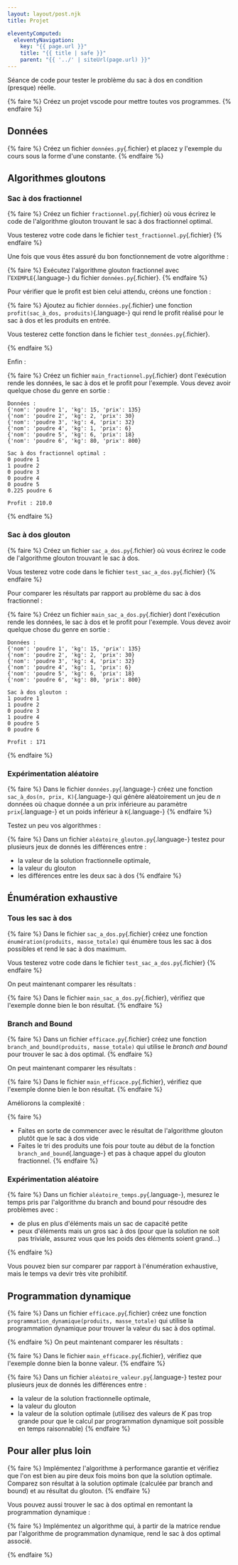```yaml
---
layout: layout/post.njk
title: Projet

eleventyComputed:
  eleventyNavigation:
    key: "{{ page.url }}"
    title: "{{ title | safe }}"
    parent: "{{ '../' | siteUrl(page.url) }}"
---
```


Séance de code pour tester le problème du sac à dos en condition (presque) réelle.


{% faire %}
Créez un projet vscode pour mettre toutes vos programmes.
{% endfaire %}

## Données

{% faire %}
Créez un fichier `données.py`{.fichier} et placez y l'exemple du cours sous la forme d'une constante.
{% endfaire %}

## Algorithmes gloutons

### Sac à dos fractionnel

{% faire %}
Créez un fichier `fractionnel.py`{.fichier} où vous écrirez le code de l'algorithme glouton trouvant le sac à dos fractionnel optimal.

Vous testerez votre code dans le fichier `test_fractionnel.py`{.fichier}
{% endfaire %}


Une fois que vous êtes assuré du bon fonctionnement de votre algorithme :


{% faire %}
Exécutez l'algorithme glouton fractionnel avec l'`EXEMPLE`{.language-} du fichier `données.py`{.fichier}.
{% endfaire %}

Pour vérifier que le profit est bien celui attendu, créons une fonction :

{% faire %}
Ajoutez au fichier `données.py`{.fichier} une fonction `profit(sac_à_dos, produits)`{.language-} qui rend le profit réalisé pour le sac à dos et les produits en entrée.

Vous testerez cette fonction dans le fichier  `test_données.py`{.fichier}.

{% endfaire %}

Enfin :

{% faire %}
Créez un fichier `main_fractionnel.py`{.fichier} dont l'exécution rende les données, le sac à dos et le profit pour l'exemple. Vous devez avoir quelque chose du genre en sortie :

```text
Données :
{'nom': 'poudre 1', 'kg': 15, 'prix': 135}
{'nom': 'poudre 2', 'kg': 2, 'prix': 30}
{'nom': 'poudre 3', 'kg': 4, 'prix': 32}
{'nom': 'poudre 4', 'kg': 1, 'prix': 6}
{'nom': 'poudre 5', 'kg': 6, 'prix': 18}
{'nom': 'poudre 6', 'kg': 80, 'prix': 800}

Sac à dos fractionnel optimal :
0 poudre 1
1 poudre 2
0 poudre 3
0 poudre 4
0 poudre 5
0.225 poudre 6

Profit : 210.0

```

{% endfaire %}

### Sac à dos glouton

{% faire %}
Créez un fichier `sac_a_dos.py`{.fichier} où vous écrirez le code de l'algorithme glouton trouvant le sac à dos.

Vous testerez votre code dans le fichier `test_sac_a_dos.py`{.fichier}
{% endfaire %}

Pour comparer les résultats par rapport au problème du sac à dos fractionnel :

{% faire %}
Créez un fichier `main_sac_a_dos.py`{.fichier} dont l'exécution rende les données, le sac à dos et le profit pour l'exemple. Vous devez avoir quelque chose du genre en sortie :

```text
Données :
{'nom': 'poudre 1', 'kg': 15, 'prix': 135}
{'nom': 'poudre 2', 'kg': 2, 'prix': 30}
{'nom': 'poudre 3', 'kg': 4, 'prix': 32}
{'nom': 'poudre 4', 'kg': 1, 'prix': 6}
{'nom': 'poudre 5', 'kg': 6, 'prix': 18}
{'nom': 'poudre 6', 'kg': 80, 'prix': 800}

Sac à dos glouton :
1 poudre 1
1 poudre 2
0 poudre 3
1 poudre 4
0 poudre 5
0 poudre 6

Profit : 171
```

{% endfaire %}

### Expérimentation aléatoire

{% faire %}
Dans le fichier `données.py`{.language-} créez une fonction `sac_à_dos(n, prix, K)`{.language-} qui génère aléatoirement un jeu de $n$ données où chaque donnée a un prix inférieure au paramètre `prix`{.language-} et un poids inférieur à `K`{.language-}
{% endfaire %}

Testez un peu vos algorithmes :

{% faire %}
Dans un fichier `aléatoire_glouton.py`{.language-} testez pour plusieurs jeux de donnés les différences entre :

- la valeur de la solution fractionnelle optimale,
- la valeur du glouton
- les différences entre les deux sac à dos
{% endfaire %}


## Énumération exhaustive

### Tous les sac à dos

{% faire %}
Dans le fichier `sac_a_dos.py`{.fichier} créez une fonction `énumération(produits, masse_totale)` qui énumère tous les sac à dos possibles et rend le sac à dos maximum.

Vous testerez votre code dans le fichier `test_sac_a_dos.py`{.fichier}
{% endfaire %}

On peut maintenant comparer les résultats :

{% faire %}
Dans le fichier `main_sac_a_dos.py`{.fichier}, vérifiez que l'exemple donne bien le bon résultat.
{% endfaire %}

### Branch and Bound

{% faire %}
Dans un fichier `efficace.py`{.fichier} créez une fonction `branch_and_bound(produits, masse_totale)` qui utilise le _branch and bound_ pour trouver le sac à dos optimal. 
{% endfaire %}

On peut maintenant comparer les résultats :

{% faire %}
Dans le fichier `main_efficace.py`{.fichier}, vérifiez que l'exemple donne bien le bon résultat.
{% endfaire %}

Améliorons la complexité :

{% faire %}
- Faites en sorte de commencer avec le résultat de l'algorithme glouton plutôt que le sac à dos vide
- Faites le tri des produits une fois pour toute au début de la fonction `branch_and_bound`{.language-} et pas à chaque appel du glouton fractionnel.
{% endfaire %}

### Expérimentation aléatoire

{% faire %}
Dans un fichier `aléatoire_temps.py`{.language-}, mesurez le temps pris par l'algorithme du branch and bound pour résoudre des problèmes avec :

- de plus en plus d'éléments mais un sac de capacité petite
- peux d'éléments mais un gros sac à dos (pour que la solution ne soit pas triviale, assurez vous que les poids des éléments soient grand...)

{% endfaire %}

Vous pouvez bien sur comparer par rapport à l'énumération exhaustive, mais le temps va devir très vite prohibitif.

## Programmation dynamique

{% faire %}
Dans un fichier `efficace.py`{.fichier} créez une fonction `programmation_dynamique(produits, masse_totale)` qui utilise la programmation dynamique pour trouver la valeur du sac à dos optimal. 

{% endfaire %}
On peut maintenant comparer les résultats :

{% faire %}
Dans le fichier `main_efficace.py`{.fichier}, vérifiez que l'exemple donne bien la bonne valeur.
{% endfaire %}


{% faire %}
Dans un fichier `aléatoire_valeur.py`{.language-} testez pour plusieurs jeux de donnés les différences entre :

- la valeur de la solution fractionnelle optimale,
- la valeur du glouton
- la valeur de la solution optimale (utilisez des valeurs de $K$ pas trop grande pour que le calcul par programmation dynamique soit possible en temps raisonnable)
{% endfaire %}

## Pour aller plus loin

{% faire %}
Implémentez l'algorithme à performance garantie et vérifiez que l'on est bien au pire deux fois moins bon que la solution optimale.
Comparez son résultat à la solution optimale (calculée par branch and bound) et au résultat du glouton.
{% endfaire %}

Vous pouvez aussi trouver le sac à dos optimal en remontant la programmation dynamique :

{% faire %}
Implémentez un algorithme qui, à partir de la matrice rendue par l'algorithme de programmation dynamique, rend le sac à dos optimal associé.

{% endfaire %}
